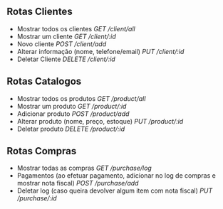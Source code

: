 ## Rotas Clientes
- Mostrar todos os clientes *GET /client/all*
- Mostrar um cliente *GET /client/:id*
- Novo cliente *POST /client/add*
- Alterar informação (nome, telefone/email) *PUT /client/:id*
- Deletar Cliente *DELETE /client/:id*

## Rotas Catalogos
- Mostrar todos os produtos *GET /product/all*
- Mostrar um produto *GET /product/:id*
- Adicionar produto *POST /product/add*
- Alterar produto (nome, preço, estoque) *PUT /product/:id*
- Deletar produto *DELETE /product/:id*

## Rotas Compras
- Mostrar todas as compras *GET /purchase/log*
- Pagamentos (ao efetuar pagamento, adicionar no log de compras e mostrar nota fiscal) *POST /purchase/add*
- Deletar log (caso queira devolver algum item com nota fiscal) *PUT /purchase/:id*